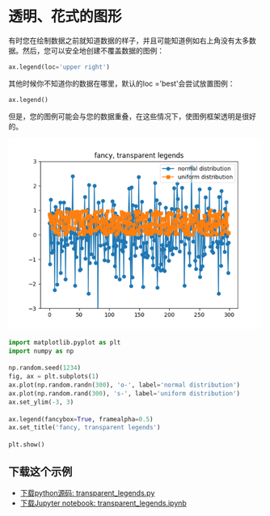 # 透明、花式的图形

有时您在绘制数据之前就知道数据的样子，并且可能知道例如右上角没有太多数据。然后，您可以安全地创建不覆盖数据的图例：

```python
ax.legend(loc='upper right')
```

其他时候你不知道你的数据在哪里，默认的loc ='best'会尝试放置图例：

```python
ax.legend()
```

但是，您的图例可能会与您的数据重叠，在这些情况下，使图例框架透明是很好的。

![透明、花式的图形示例](/static/images/gallery/sphx_glr_transparent_legends_001.png)

```python
import matplotlib.pyplot as plt
import numpy as np

np.random.seed(1234)
fig, ax = plt.subplots(1)
ax.plot(np.random.randn(300), 'o-', label='normal distribution')
ax.plot(np.random.rand(300), 's-', label='uniform distribution')
ax.set_ylim(-3, 3)

ax.legend(fancybox=True, framealpha=0.5)
ax.set_title('fancy, transparent legends')

plt.show()
```

## 下载这个示例
            
- [下载python源码: transparent_legends.py](https://matplotlib.org/_downloads/transparent_legends.py)
- [下载Jupyter notebook: transparent_legends.ipynb](https://matplotlib.org/_downloads/transparent_legends.ipynb)